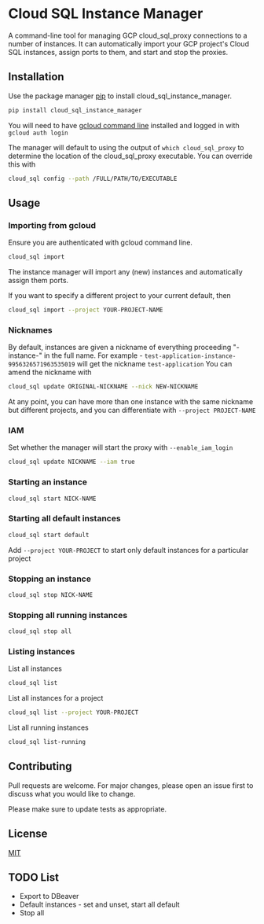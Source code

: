 # Cloud SQL Instance Manager

A command-line tool for managing GCP cloud_sql_proxy connections to a number of instances. 
It can automatically import your GCP project's Cloud SQL instances, assign ports to them, and start and stop the proxies.

## Installation

Use the package manager [pip](https://pip.pypa.io/en/stable/) to install cloud_sql_instance_manager.

```bash
pip install cloud_sql_instance_manager
```

You will need to have [gcloud command line](https://cloud.google.com/sdk/gcloud) installed and logged in with `gcloud auth login`

The manager will default to using the output of `which cloud_sql_proxy` to determine the location of the cloud_sql_proxy executable. You can override this with
```bash
cloud_sql config --path /FULL/PATH/TO/EXECUTABLE
```

## Usage

### Importing from gcloud

Ensure you are authenticated with gcloud command line.
```bash
cloud_sql import
```

The instance manager will import any (new) instances and automatically assign them ports.

If you want to specify a different project to your current default, then

```bash
cloud_sql import --project YOUR-PROJECT-NAME
```

### Nicknames
By default, instances are given a nickname of everything proceeding "-instance-" in the full name. For example - `test-application-instance-9956326571963535019` will get the nickname `test-application`
You can amend the nickname with 
```bash
cloud_sql update ORIGINAL-NICKNAME --nick NEW-NICKNAME
```

At any point, you can have more than one instance with the same nickname but different projects, and you can differentiate with `--project PROJECT-NAME`

### IAM
Set whether the manager will start the proxy with `--enable_iam_login` 
```bash
cloud_sql update NICKNAME --iam true
```

### Starting an instance

```bash
cloud_sql start NICK-NAME 
```

### Starting all default instances

```bash
cloud_sql start default 
```
Add `--project YOUR-PROJECT` to start only default instances for a particular project

### Stopping an instance

```bash
cloud_sql stop NICK-NAME 
```

### Stopping all running instances

```bash
cloud_sql stop all
```

### Listing instances
List all instances
```bash
cloud_sql list 
```
List all instances for a project
```bash
cloud_sql list --project YOUR-PROJECT
```

List all running instances
```bash
cloud_sql list-running
```

## Contributing
Pull requests are welcome. For major changes, please open an issue first to discuss what you would like to change.

Please make sure to update tests as appropriate.

## License
[MIT](https://choosealicense.com/licenses/mit/)

## TODO List

* Export to DBeaver
* Default instances - set and unset, start all default
* Stop all
